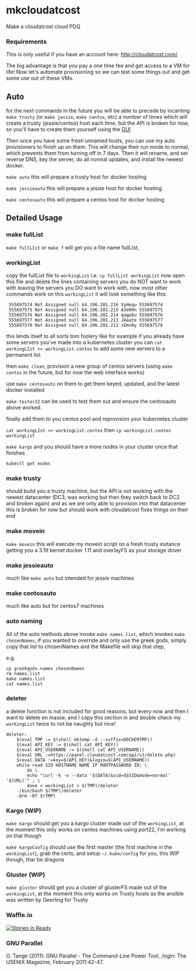 # mkcloudatcost
Make a cloudatcost cloud PDQ

### Requirements

This is only useful if you have an account here:
http://cloudatcost.com/

The big advantage is that you pay a one time fee and get access to a VM for life!
Now let's automate provisioning so we can test some things out and get some use out of these VMs.

## Auto

for the next commands in the future you will be able to precede by incanting
`make trusty` (or `make jessie`, `make centos`, etc) a number of times which will
create a trusty (jessie/centos) host each time,
but the API is broken for now, 
so you'll have to create them yourself using the [GUI](https://panel.cloudatcost.com/)

Then once you have some fresh unnamed hosts, you can use my auto provisioners to finish up on them.
This will change their run mode to normal, which prevents them from turning off in 7 days.
Then it will rename, and set reverse DNS, key the server, do all normal updates, and install the newest docker.

`make auto` this will prepare a trusty host for docker hosting

`make jessieauto` this will prepare a jessie host for docker hosting

`make centosauto` this will prepare a centos host for docker hosting

## Detailed Usage

### make fullList

`make fullLIst` or `make f`  will get you a file name fullLIst,

### workingList

copy the fullList file to `workingList`  i.e. `cp fullList workingList`
now open this file and delete the lines containing servers you do NOT want to work with
leaving the servers you DO want to work with, now most other commands work on this `workingList`
it will look something like this:
```
 555697574 Not Assigned null 64.196.201.216 VyHequ 555697574  
 555697575 Not Assigned null 64.196.201.215 A3eRHn 555697575  
 555697576 Not Assigned null 64.196.201.214 qagp6u 555697576  
 555697577 Not Assigned null 64.196.201.213 JAaate 555697577  
 555697578 Not Assigned null 64.196.201.212 sEmn8y 555697578  
```

this lends itself to all sorts tom foolery like for example if you already have some servers you've made into 
a kubernetes cluster you can `cat workingLIst >> workingList.centos` to add some new servers to a permanent list

then `make clean`, provision a new group of centos servers (using `make centos` in the future, but for now the web interface works)

use `make centosauto` on them to get them keyed, updated, and the latest docker installed

`make tester22` can be used to test them out and ensure the centosauto above worked.

finally add them to you centos pool and reprovision your kubernetes cluster

`cat workingLIst >> workingList.centos` then `cp workingList.centos workingList`

`make kargo` and you should have a more nodes in your cluster once that finishes

`kubectl get nodes`

### make trusty
 should build you a trusty machine, but the API is not working with the newest datacenter 
 (DC3, was working but then they switch back to DC2 and broken again)
 and as we are only able to provision into that datacenter this is broken for now
 but should work with cloudatcost fixes things on their end

### make movein

`make movein` this will execute my movein script on a fresh trusty instance getting you a 3.19 kernel docker 1.11 and overlayFS as your storage driver

### make jessieauto

much like `make auto` but intended for jessie machines

### make centosauto

much like auto but for centos7 machines

### auto naming

All of the auto methods above invoke `make names.list`, which invokes `make chosenNames`,
if you wanted to override and only use the greek gods,
simply copy that list to chosenNames and the Makefile will skip that step,

e.g.
```
cp greekgods.names chosenNames
rm names.list
make names.list
cat names.list
```

### deleter

a delete function is not included for good reasons,
but every now and then I want to delete en masse,
and I copy this section in and double check my `workingList` twice to not be naughty but nice!

```
deleter:
	$(eval TMP := $(shell mktemp -d --suffix=DOCKERTMP))
	$(eval API_KEY := $(shell cat API_KEY))
	$(eval API_USERNAME := $(shell cat API_USERNAME))
	$(eval URL :=https://panel.cloudatcost.com/api/v1/delete.php)
	$(eval DATA :=key=$(API_KEY)&login=$(API_USERNAME))
	while read SID HOSTNAME NAME IP ROOTPASSWORD ID; \
		do \
		echo "curl -k -v --data '$(DATA)&sid=$$SID&mode=normal' '$(URL)'" ; \
		done < workingList > $(TMP)/deleter 
	-/bin/bash $(TMP)/deleter
	-@rm -Rf $(TMP)
```

### Kargo (WIP)

`make kargo` should get you a kargo cluster made out of the `workingList`,
at the moment this only works on centos machines using port22, I'm working on that though

`make kargoConfig` should use the first master (the first machine in the `workingList`), 
grab the certs, and setup `~/.kube/config` for you, this WIP though, thar be dragons

### Gluster (WIP)

`make gluster` should get you a cluster of glusterFS made out of the `workingList`,
at the moment this only works on Trusty hosts as the ansible was written by Geerling for Trusty

### Waffle.io

[![Stories in Ready](https://badge.waffle.io/joshuacox/mkcloudatcost.svg?label=ready&title=Ready)](http://waffle.io/joshuacox/mkcloudatcost)

### GNU Parallel

  O. Tange (2011): GNU Parallel - The Command-Line Power Tool,
      ;login: The USENIX Magazine, February 2011:42-47.
